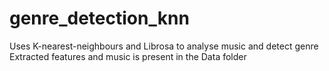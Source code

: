 # genre_detection_knn
Uses K-nearest-neighbours and Librosa to analyse music and detect genre
Extracted features and music is present in the Data folder

